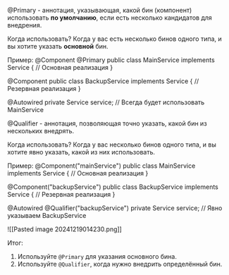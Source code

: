 @Primary - аннотация, указывающая, какой бин (компонент) использовать **по умолчанию**, если есть несколько кандидатов для внедрения.

Когда использовать?
Когда у вас есть несколько бинов одного типа, и вы хотите указать **основной** бин.

Пример:
@Component
@Primary
public class MainService implements Service {
    // Основная реализация
}

@Component
public class BackupService implements Service {
    // Резервная реализация
}

@Autowired
private Service service; // Всегда будет использовать MainService


@Qualifier - аннотация, позволяющая точно указать, какой бин из нескольких внедрять.

Когда использовать?
Когда у вас несколько бинов одного типа, и вы хотите явно указать, какой из них использовать.

Пример:
@Component("mainService")
public class MainService implements Service {
    // Основная реализация
}

@Component("backupService")
public class BackupService implements Service {
    // Резервная реализация
}

@Autowired
@Qualifier("backupService")
private Service service; // Явно указываем BackupService

![[Pasted image 20241219014230.png]]

Итог:
1. Используйте `@Primary` для указания основного бина.
2. Используйте `@Qualifier`, когда нужно внедрить определённый бин.